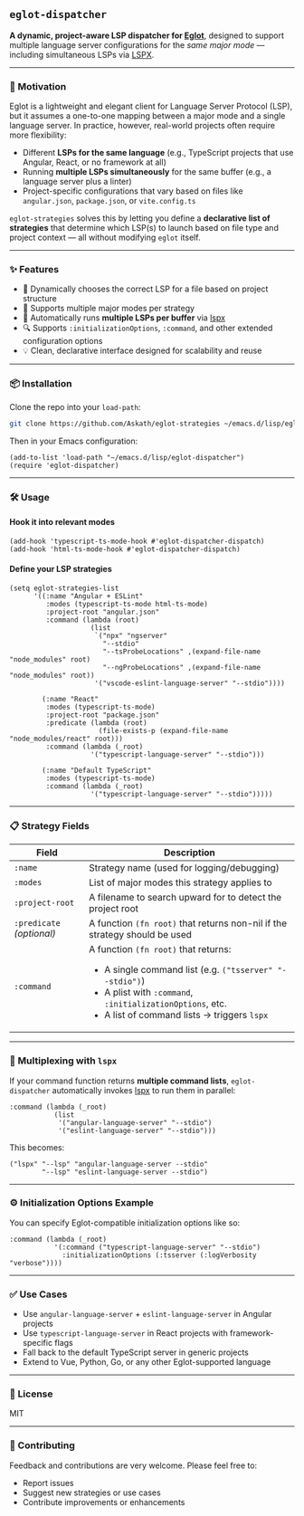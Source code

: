 ## `eglot-dispatcher`

**A dynamic, project-aware LSP dispatcher for [Eglot](https://github.com/joaotavora/eglot)**, designed to support multiple language server configurations for the *same major mode* — including simultaneous LSPs via [LSPX](https://github.com/thefrontside/lspx).

---

### 🧠 Motivation

Eglot is a lightweight and elegant client for Language Server Protocol (LSP), but it assumes a one-to-one mapping between a major mode and a single language server. In practice, however, real-world projects often require more flexibility:

- Different **LSPs for the same language** (e.g., TypeScript projects that use Angular, React, or no framework at all)
- Running **multiple LSPs simultaneously** for the same buffer (e.g., a language server plus a linter)
- Project-specific configurations that vary based on files like `angular.json`, `package.json`, or `vite.config.ts`

`eglot-strategies` solves this by letting you define a **declarative list of strategies** that determine which LSP(s) to launch based on file type and project context — all without modifying `eglot` itself.

---

### ✨ Features

- 🔄 Dynamically chooses the correct LSP for a file based on project structure
- 🧠 Supports multiple major modes per strategy
- 🔁 Automatically runs **multiple LSPs per buffer** via [lspx](https://github.com/thefrontside/lspx)
- 🔍 Supports `:initializationOptions`, `:command`, and other extended configuration options
- 💡 Clean, declarative interface designed for scalability and reuse

---

### 📦 Installation

Clone the repo into your `load-path`:

```sh
git clone https://github.com/Askath/eglot-strategies ~/emacs.d/lisp/eglot-dispatcher
```

Then in your Emacs configuration:

```elisp
(add-to-list 'load-path "~/emacs.d/lisp/eglot-dispatcher")
(require 'eglot-dispatcher)
```

---

### 🛠️ Usage

#### Hook it into relevant modes

```elisp
(add-hook 'typescript-ts-mode-hook #'eglot-dispatcher-dispatch)
(add-hook 'html-ts-mode-hook #'eglot-dispatcher-dispatch)
```

#### Define your LSP strategies

```elisp
(setq eglot-strategies-list
	  '((:name "Angular + ESLint"
		 :modes (typescript-ts-mode html-ts-mode)
		 :project-root "angular.json"
		 :command (lambda (root)
					(list
					 `("npx" "ngserver"
					   "--stdio"
					   "--tsProbeLocations" ,(expand-file-name "node_modules" root)
					   "--ngProbeLocations" ,(expand-file-name "node_modules" root))
					 '("vscode-eslint-language-server" "--stdio"))))

		(:name "React"
		 :modes (typescript-ts-mode)
		 :project-root "package.json"
		 :predicate (lambda (root)
					  (file-exists-p (expand-file-name "node_modules/react" root)))
		 :command (lambda (_root)
					'("typescript-language-server" "--stdio")))

		(:name "Default TypeScript"
		 :modes (typescript-ts-mode)
		 :command (lambda (_root)
					'("typescript-language-server" "--stdio")))))
```

---

### 📋 Strategy Fields

| Field | Description |
|-------|-------------|
| `:name` | Strategy name (used for logging/debugging) |
| `:modes` | List of major modes this strategy applies to |
| `:project-root` | A filename to search upward for to detect the project root |
| `:predicate` *(optional)* | A function `(fn root)` that returns non-nil if the strategy should be used |
| `:command` | A function `(fn root)` that returns:<ul><li>A single command list (e.g. `("tsserver" "--stdio")`)</li><li>A plist with `:command`, `:initializationOptions`, etc.</li><li>A list of command lists → triggers `lspx`</li></ul> |

---

### 🔁 Multiplexing with `lspx`

If your command function returns **multiple command lists**, `eglot-dispatcher` automatically invokes [lspx](https://github.com/thefrontside/lspx) to run them in parallel:

```elisp
:command (lambda (_root)
		   (list
			'("angular-language-server" "--stdio")
			'("eslint-language-server" "--stdio")))
```

This becomes:

```elisp
("lspx" "--lsp" "angular-language-server --stdio"
		"--lsp" "eslint-language-server --stdio")
```

---

### ⚙️ Initialization Options Example

You can specify Eglot-compatible initialization options like so:

```elisp
:command (lambda (_root)
		   '(:command ("typescript-language-server" "--stdio")
			 :initializationOptions (:tsserver (:logVerbosity "verbose"))))
```

---

### ✅ Use Cases

- Use `angular-language-server` + `eslint-language-server` in Angular projects
- Use `typescript-language-server` in React projects with framework-specific flags
- Fall back to the default TypeScript server in generic projects
- Extend to Vue, Python, Go, or any other Eglot-supported language

---

### 📄 License

MIT

---

### 🤝 Contributing

Feedback and contributions are very welcome. Please feel free to:

- Report issues
- Suggest new strategies or use cases
- Contribute improvements or enhancements
